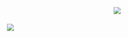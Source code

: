 <img align="right" src="https://visitor-badge.laobi.icu/badge?page_id=ssadeghh.ssadeghh" />

<h1 align="center">
    <img src="https://readme-typing-svg.herokuapp.com/?font=Righteous&size=35&center=true&vCenter=true&width=500&height=70&duration=4000&lines=Hi+There!+👋;+I'm+Sadegh+Aliahmadi!;" />
</h1>
